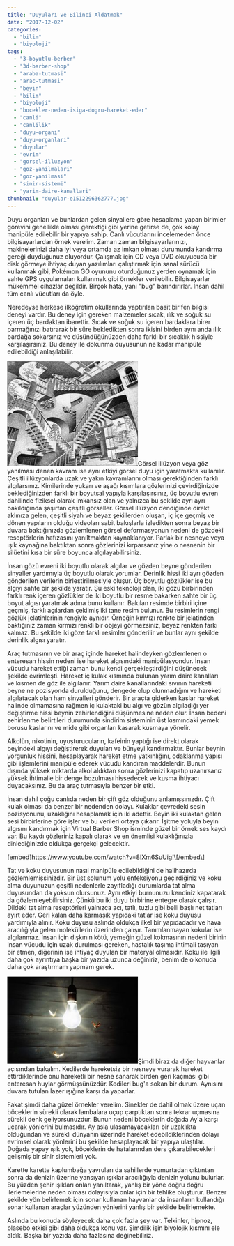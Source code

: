 ```yaml
---
title: "Duyuları ve Bilinci Aldatmak"
date: "2017-12-02"
categories: 
  - "bilim"
  - "biyoloji"
tags: 
  - "3-boyutlu-berber"
  - "3d-barber-shop"
  - "araba-tutmasi"
  - "arac-tutmasi"
  - "beyin"
  - "bilim"
  - "biyoloji"
  - "bocekler-neden-isiga-dogru-hareket-eder"
  - "canli"
  - "canlilik"
  - "duyu-organi"
  - "duyu-organlari"
  - "duyular"
  - "evrim"
  - "gorsel-illuzyon"
  - "goz-yanilmalari"
  - "goz-yanilmasi"
  - "sinir-sistemi"
  - "yarim-daire-kanallari"
thumbnail: "duyular-e1512296362777.jpg"
---
```


Duyu organları ve bunlardan gelen sinyallere göre hesaplama yapan birimler görevini genellikle olması gerektiği gibi yerine getirse de, çok kolay manipüle edilebilir bir yapıya sahip. Canlı vücutlarını incelemeden önce bilgisayarlardan örnek verelim. Zaman zaman bilgisayarlarınızı, makinelerinizi daha iyi veya ortamda az imkan olması durumunda kandırma gereği duyduğunuz oluyordur. Çalışmak için CD veya DVD okuyucuda bir disk görmeye ihtiyaç duyan yazılımları çalıştırmak için sanal sürücü kullanmak gibi, Pokémon GO oyununu oturduğunuz yerden oynamak için sahte GPS uygulamaları kullanmak gibi örnekler verilebilir. Bilgisayarlar mükemmel cihazlar değildir. Birçok hata, yani "bug" barındırırlar. İnsan dahil tüm canlı vücutları da öyle.

Neredeyse herkese ilköğretim okullarında yaptırılan basit bir fen bilgisi deneyi vardır. Bu deney için gereken malzemeler sıcak, ılık ve soğuk su içeren üç bardaktan ibarettir. Sıcak ve soğuk su içeren bardaklara birer parmağınızı batırarak bir süre bekledikten sonra ikisini birden aynı anda ılık bardağa sokarsınız ve düşündüğünüzden daha farklı bir sıcaklık hissiyle karşılaşırsınız. Bu deney ile dokunma duyusunun ne kadar manipüle edilebildiği anlaşılabilir.

![Göz yanılması](images/M-C-Escher-Lattice-Artwork-1024x819-300x240.jpg)Görsel illüzyon veya göz yanılması denen kavram ise aynı etkiyi görsel duyu için yaratmakta kullanılır. Çeşitli illüzyonlarda uzak ve yakın kavramlarını olması gerektiğinden farklı algılarsınız. Kimilerinde yukarı ve aşağı kısımlara gözlerinizi çevirdiğinizde beklediğinizden farklı bir boyutsal yapıyla karşılaşırsınız, üç boyutlu evren dahilinde fiziksel olarak imkansız olan ve yalnızca bu şekilde ayrı ayrı bakıldığında şaşırtan çeşitli görseller. Görsel illüzyon dendiğinde direkt aklınıza gelen, çeşitli siyah ve beyaz şekillerden oluşan, iç içe geçmiş ve dönen yapıların olduğu videoları sabit bakışlarla izledikten sonra beyaz bir duvara baktığınızda gözlemlenen görsel deformasyonun nedeni de gözdeki reseptörlerin hafızasını yanıltmaktan kaynaklanıyor. Parlak bir nesneye veya ışık kaynağına baktıktan sonra gözlerinizi kırparsanız yine o nesnenin bir silüetini kısa bir süre boyunca algılayabilirsiniz.

İnsan gözü evreni iki boyutlu olarak algılar ve gözden beyne gönderilen sinyaller yardımıyla üç boyutlu olarak yorumlar. Derinlik hissi iki ayrı gözden gönderilen verilerin birleştirilmesiyle oluşur. Üç boyutlu gözlükler ise bu algıyı sahte bir şekilde yaratır. Şu eski teknoloji olan, iki gözü birbirinden farklı renk içeren gözlükler de iki boyutlu bir resme bakarken sahte bir üç boyut algısı yaratmak adına bunu kullanır. Bakılan resimde birbiri içine geçmiş, farklı açılardan çekilmiş iki tane resim bulunur. Bu resimlerin rengi gözlük jelatinlerinin rengiyle aynıdır. Örneğin kırmızı renkte bir jelatinden baktığınız zaman kırmızı renkli bir objeyi görmezsiniz, beyaz renkten farkı kalmaz. Bu şekilde iki göze farklı resimler gönderilir ve bunlar aynı şekilde derinlik algısı yaratır.

Araç tutmasının ve bir araç içinde hareket halindeyken gözlemlenen o enteresan hissin nedeni ise hareket algısındaki manipülasyondur. İnsan vücudu hareket ettiği zaman bunu kendi gerçekleştirdiğini düşünecek şekilde evrimleşti. Hareket iç kulak kısmında bulunan yarım daire kanalları ve kısmen de göz ile algılanır. Yarım daire kanallarındaki sıvının hareketi beyne ne pozisyonda durulduğunu, dengede olup olunmadığını ve hareketi algılatacak olan ham sinyalleri gönderir. Bir araçta giderken kaslar hareket halinde olmamasına rağmen iç kulaktaki bu algı ve gözün algıladığı yer değiştirme hissi beynin zehirlendiğini düşünmesine neden olur. İnsan bedeni zehirlenme belirtileri durumunda sindirim sisteminin üst kısmındaki yemek borusu kaslarını ve mide gibi organları kasarak kusmaya yönelir.

Alkolün, nikotinin, uyuşturucuların, kafeinin yaptığı ise direkt olarak beyindeki algıyı değiştirerek duyuları ve bünyeyi kandırmaktır. Bunlar beynin yorgunluk hissini, hesaplayarak hareket etme yatkınlığını, odaklanma yapısı gibi işlemlerini manipüle ederek vücudu kandıran maddelerdir. Bunun dışında yüksek miktarda alkol aldıktan sonra gözlerinizi kapatıp uzanırsanız yüksek ihtimalle bir denge bozulması hissedecek ve kusma ihtiyacı duyacaksınız. Bu da araç tutmasıyla benzer bir etki.

İnsan dahil çoğu canlıda neden bir çift göz olduğunu anlamışsınızdır. Çift kulak olması da benzer bir nedenden dolayı. Kulaklar çevredeki sesin pozisyonunu, uzaklığını hesaplamak için iki adettir. Beyin iki kulaktan gelen sesi birbirlerine göre işler ve bu verileri ortaya çıkarır. İşitme yoluyla beyin algısını kandırmak için Virtual Barber Shop isminde güzel bir örnek ses kaydı var. Bu kaydı gözleriniz kapalı olarak ve en önemlisi kulaklığınızla dinlediğinizde oldukça gerçekçi gelecektir.

\[embed\]https://www.youtube.com/watch?v=8IXm6SuUigI\[/embed\]

Tat ve koku duyusunun nasıl manipüle edilebildiğini de halihazırda gözlemlemişsinizdir. Bir üst solunum yolu enfeksiyonu geçirdiğiniz ve koku alma duyunuzun çeşitli nedenlerle zayıfladığı durumlarda tat alma duyusundan da yoksun olursunuz. Aynı etkiyi burnunuzu kendiniz kapatarak da gözlemleyebilirsiniz. Çünkü bu iki duyu birbirine entegre olarak çalışır. Dildeki tat alma reseptörleri yalnızca acı, tatlı, tuzlu gibi belli başlı net tatları ayırt eder. Geri kalan daha karmaşık yapıdaki tatlar ise koku duyusu yardımıyla alınır. Koku duyusu aslında oldukça ilkel bir yapıdadadır ve hava aracılığıyla gelen moleküllerin üzerinden çalışır. Tanımlanmayan kokular ise algılanmaz. İnsan için dışkının kötü, yemeğin güzel kokmasının nedeni birinin insan vücudu için uzak durulması gereken, hastalık taşıma ihtimali taşıyan bir etmen, diğerinin ise ihtiyaç duyulan bir materyal olmasıdır. Koku ile ilgili daha çok ayrıntıya başka bir yazıda uzunca değiniriz, benim de o konuda daha çok araştırmam yapmam gerek.

![Böcekler ve lamba](images/200068846-001-56a51fb53df78cf772865e12-300x200.jpg)Şimdi biraz da diğer hayvanlar açısından bakalım. Kedilerde hareketsiz bir nesneye vurarak hareket ettirdiklerinde onu hareketli bir nesne sanarak birden geri kaçması gibi enteresan huylar görmüşsünüzdür. Kedileri bug'a sokan bir durum. Aynısını duvara tutulan lazer ışığına karşı da yaparlar.

Fakat şimdi daha güzel örnekler verelim. Sinekler de dahil olmak üzere uçan böceklerin sürekli olarak lambalara uçup çarptıktan sonra tekrar uçmasına sürekli denk geliyorsunuzdur. Bunun nedeni böceklerin doğada Ay'a karşı uçarak yönlerini bulmasıdır. Ay asla ulaşamayacakları bir uzaklıkta olduğundan ve sürekli dünyanın üzerinde hareket edebildiklerinden dolayı evrimsel olarak yönlerini bu şekilde hesaplayacak bir yapıya ulaştılar. Doğada yapay ışık yok, böceklerin de hatalarından ders çıkarabilecekleri gelişmiş bir sinir sistemleri yok.

Karette karette kaplumbağa yavruları da sahillerde yumurtadan çıktıntan sonra da denizin üzerine yansıyan ışıklar aracılığıyla denizin yolunu bulurlar. Bu yüzden şehir ışıkları onları yanıltarak, yanlış bir yöne doğru doğru ilerlemelerine neden olması dolayısıyla onlar için bir tehlike oluşturur. Benzer şekilde yön belirlemek için sonar kullanan hayvanlar da insanların kullandığı sonar kullanan araçlar yüzünden yönlerini yanlış bir şekilde belirlemekte.

Aslında bu konuda söyleyecek daha çok fazla şey var. Telkinler, hipnoz, plasebo etkisi gibi daha oldukça konu var. Şimdilik işin biyolojik kısmını ele aldık. Başka bir yazıda daha fazlasına değinebiliriz.
